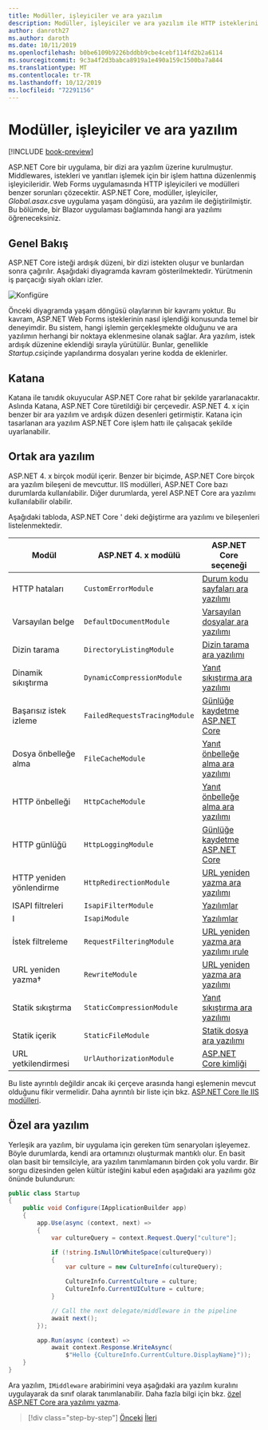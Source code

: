 ```yaml
---
title: Modüller, işleyiciler ve ara yazılım
description: Modüller, işleyiciler ve ara yazılım ile HTTP isteklerini işleme hakkında bilgi edinin.
author: danroth27
ms.author: daroth
ms.date: 10/11/2019
ms.openlocfilehash: b0be6109b9226bddbb9cbe4cebf114fd2b2a6114
ms.sourcegitcommit: 9c3a4f2d3babca8919a1e490a159c1500ba7a844
ms.translationtype: MT
ms.contentlocale: tr-TR
ms.lasthandoff: 10/12/2019
ms.locfileid: "72291156"
---
```

# <a name="modules-handlers-and-middleware"></a>Modüller, işleyiciler ve ara yazılım

[!INCLUDE [book-preview](../../../includes/book-preview.md)]

ASP.NET Core bir uygulama, bir dizi ara yazılım üzerine kurulmuştur. Middlewares, istekleri ve yanıtları işlemek için bir işlem hattına düzenlenmiş işleyicileridir. Web Forms uygulamasında HTTP işleyicileri ve modülleri benzer sorunları çözecektir. ASP.NET Core, modüller, işleyiciler, *Global.asax.cs*ve uygulama yaşam döngüsü, ara yazılım ile değiştirilmiştir. Bu bölümde, bir Blazor uygulaması bağlamında hangi ara yazılımı öğreneceksiniz.

## <a name="overview"></a>Genel Bakış

ASP.NET Core isteği ardışık düzeni, bir dizi istekten oluşur ve bunlardan sonra çağırılır. Aşağıdaki diyagramda kavram gösterilmektedir. Yürütmenin iş parçacığı siyah okları izler.

![Konfigüre](media/middleware/request-delegate-pipeline.png)

Önceki diyagramda yaşam döngüsü olaylarının bir kavramı yoktur. Bu kavram, ASP.NET Web Forms isteklerinin nasıl işlendiği konusunda temel bir deneyimdir. Bu sistem, hangi işlemin gerçekleşmekte olduğunu ve ara yazılımın herhangi bir noktaya eklenmesine olanak sağlar. Ara yazılım, istek ardışık düzenine eklendiği sırayla yürütülür. Bunlar, genellikle *Startup.cs*içinde yapılandırma dosyaları yerine kodda de eklenirler.

## <a name="katana"></a>Katana

Katana ile tanıdık okuyucular ASP.NET Core rahat bir şekilde yararlanacaktır. Aslında Katana, ASP.NET Core türetildiği bir çerçevedir. ASP.NET 4. x için benzer bir ara yazılım ve ardışık düzen desenleri getirmiştir. Katana için tasarlanan ara yazılım ASP.NET Core işlem hattı ile çalışacak şekilde uyarlanabilir.

## <a name="common-middleware"></a>Ortak ara yazılım

ASP.NET 4. x birçok modül içerir. Benzer bir biçimde, ASP.NET Core birçok ara yazılım bileşeni de mevcuttur. IIS modülleri, ASP.NET Core bazı durumlarda kullanılabilir. Diğer durumlarda, yerel ASP.NET Core ara yazılımı kullanılabilir olabilir.

Aşağıdaki tabloda, ASP.NET Core ' deki değiştirme ara yazılımı ve bileşenleri listelenmektedir.

|Modül                 |ASP.NET 4. x modülü           |ASP.NET Core seçeneği|
|-----------------------|-----------------------------|-------------------|
|HTTP hataları            |`CustomErrorModule`          |[Durum kodu sayfaları ara yazılımı](/aspnet/core/fundamentals/error-handling#usestatuscodepages)|
|Varsayılan belge       |`DefaultDocumentModule`      |[Varsayılan dosyalar ara yazılımı](/aspnet/core/fundamentals/static-files#serve-a-default-document)|
|Dizin tarama     |`DirectoryListingModule`     |[Dizin tarama ara yazılımı](/aspnet/core/fundamentals/static-files#enable-directory-browsing)|
|Dinamik sıkıştırma    |`DynamicCompressionModule`   |[Yanıt sıkıştırma ara yazılımı](/aspnet/core/performance/response-compression)|
|Başarısız istek izleme|`FailedRequestsTracingModule`|[Günlüğe kaydetme ASP.NET Core](/aspnet/core/fundamentals/logging/index#tracesource-provider)|
|Dosya önbelleğe alma           |`FileCacheModule`            |[Yanıt önbelleğe alma ara yazılımı](/aspnet/core/performance/caching/middleware)|
|HTTP önbelleği           |`HttpCacheModule`            |[Yanıt önbelleğe alma ara yazılımı](/aspnet/core/performance/caching/middleware)|
|HTTP günlüğü           |`HttpLoggingModule`          |[Günlüğe kaydetme ASP.NET Core](/aspnet/core/fundamentals/logging/index)|
|HTTP yeniden yönlendirme       |`HttpRedirectionModule`      |[URL yeniden yazma ara yazılımı](/aspnet/core/fundamentals/url-rewriting)|
|ISAPI filtreleri          |`IsapiFilterModule`          |[Yazılımlar](/aspnet/core/fundamentals/middleware/index)|
|I                  |`IsapiModule`                |[Yazılımlar](/aspnet/core/fundamentals/middleware/index)|
|İstek filtreleme      |`RequestFilteringModule`     |[URL yeniden yazma ara yazılımı ırule](/aspnet/core/fundamentals/url-rewriting#irule-based-rule)|
|URL yeniden yazma&#8224;   |`RewriteModule`              |[URL yeniden yazma ara yazılımı](/aspnet/core/fundamentals/url-rewriting)|
|Statik sıkıştırma     |`StaticCompressionModule`    |[Yanıt sıkıştırma ara yazılımı](/aspnet/core/performance/response-compression)|
|Statik içerik         |`StaticFileModule`           |[Statik dosya ara yazılımı](/aspnet/core/fundamentals/static-files)|
|URL yetkilendirmesi      |`UrlAuthorizationModule`     |[ASP.NET Core kimliği](/aspnet/core/security/authentication/identity)|

Bu liste ayrıntılı değildir ancak iki çerçeve arasında hangi eşlemenin mevcut olduğunu fikir vermelidir. Daha ayrıntılı bir liste için bkz. [ASP.NET Core Ile IIS modülleri](/aspnet/core/host-and-deploy/iis/modules).

## <a name="custom-middleware"></a>Özel ara yazılım

Yerleşik ara yazılım, bir uygulama için gereken tüm senaryoları işleyemez. Böyle durumlarda, kendi ara ortamınızı oluşturmak mantıklı olur. En basit olan basit bir temsilciyle, ara yazılım tanımlamanın birden çok yolu vardır. Bir sorgu dizesinden gelen kültür isteğini kabul eden aşağıdaki ara yazılımı göz önünde bulundurun:

```csharp
public class Startup
{
    public void Configure(IApplicationBuilder app)
    {
        app.Use(async (context, next) =>
        {
            var cultureQuery = context.Request.Query["culture"];

            if (!string.IsNullOrWhiteSpace(cultureQuery))
            {
                var culture = new CultureInfo(cultureQuery);

                CultureInfo.CurrentCulture = culture;
                CultureInfo.CurrentUICulture = culture;
            }

            // Call the next delegate/middleware in the pipeline
            await next();
        });

        app.Run(async (context) =>
            await context.Response.WriteAsync(
                $"Hello {CultureInfo.CurrentCulture.DisplayName}"));
    }
}
```

Ara yazılım, `IMiddleware` arabirimini veya aşağıdaki ara yazılım kuralını uygulayarak da sınıf olarak tanımlanabilir. Daha fazla bilgi için bkz. [özel ASP.NET Core ara yazılımı yazma](/aspnet/core/fundamentals/middleware/write).

>[!div class="step-by-step"]
>[Önceki](data.md)
>[İleri](config.md)
